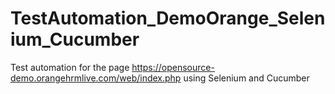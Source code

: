 # TestAutomation_DemoOrange_Selenium_Cucumber
 Test automation for the page https://opensource-demo.orangehrmlive.com/web/index.php using Selenium and Cucumber
